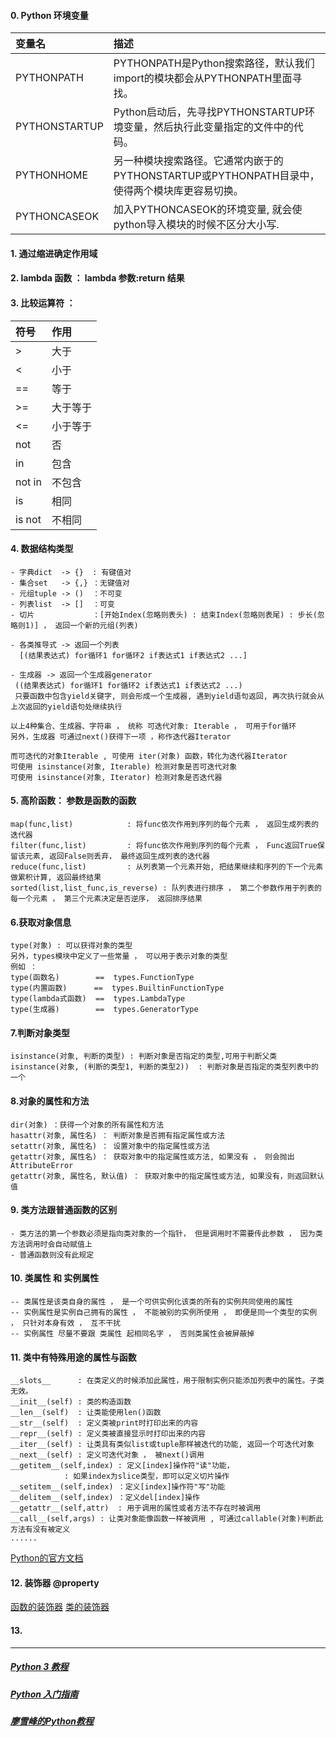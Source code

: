 #### 0. Python 环境变量
变量名|描述
:---|:---
PYTHONPATH		|PYTHONPATH是Python搜索路径，默认我们import的模块都会从PYTHONPATH里面寻找。
PYTHONSTARTUP 	|Python启动后，先寻找PYTHONSTARTUP环境变量，然后执行此变量指定的文件中的代码。
PYTHONHOME 		|另一种模块搜索路径。它通常内嵌于的PYTHONSTARTUP或PYTHONPATH目录中，使得两个模块库更容易切换。
PYTHONCASEOK 	|加入PYTHONCASEOK的环境变量, 就会使python导入模块的时候不区分大小写.
#### 1. 通过缩进确定作用域
#### 2. lambda 函数 ：  lambda 参数:return 结果
#### 3. 比较运算符 ：
符号|作用
:---|:---
\>			|大于
<				|小于
==			|等于
\>=			|大于等于
<=			|小于等于
not 			|否
in			|包含
not in		|不包含
is			|相同
is not		|不相同

#### 4. 数据结构类型
	- 字典dict  -> {}  : 有键值对
	- 集合set   -> {,} ：无键值对
	- 元组tuple -> ()  ：不可变
	- 列表list  -> []  ：可变
	- 切片             ：[开始Index(忽略则表头) : 结束Index(忽略则表尾) : 步长(忽略则1)] ， 返回一个新的元组(列表)

	- 各类推导式 -> 返回一个列表
	  [(结果表达式) for循环1 for循环2 if表达式1 if表达式2 ...]

	- 生成器 -> 返回一个生成器generator
	 ((结果表达式) for循环1 for循环2 if表达式1 if表达式2 ...)
	 只要函数中包含yield关键字, 则会形成一个生成器, 遇到yield语句返回, 再次执行就会从上次返回的yield语句处继续执行

	以上4种集合、生成器、字符串 ， 统称 可迭代对象: Iterable ， 可用于for循环
	另外，生成器 可通过next()获得下一项 ，称作迭代器Iterator

	而可迭代的对象Iterable , 可使用 iter(对象) 函数，转化为迭代器Iterator
	可使用 isinstance(对象, Iterable) 检测对象是否可迭代对象
	可使用 isinstance(对象, Iterator) 检测对象是否迭代器

#### 5. 高阶函数： 参数是函数的函数
	map(func,list)			  : 将func依次作用到序列的每个元素 ， 返回生成列表的迭代器
	filter(func,list)		  : 将func依次作用到序列的每个元素 ， Func返回True保留该元素, 返回False则丢弃， 最终返回生成列表的迭代器
	reduce(func,list)		  : 从列表第一个元素开始, 把结果继续和序列的下一个元素做累积计算, 返回最终结果
	sorted(list,list_func,is_reverse) : 队列表进行排序 ， 第二个参数作用于列表的每一个元素 ， 第三个元素决定是否逆序， 返回排序结果

#### 6.获取对象信息
	type(对象) : 可以获得对象的类型
	另外，types模块中定义了一些常量 ， 可以用于表示对象的类型
	例如 ： 
	type(函数名)        ==  types.FunctionType
	type(内置函数)      ==  types.BuiltinFunctionType
	type(lambda式函数)  ==  types.LambdaType
	type(生成器)        ==  types.GeneratorType

#### 7.判断对象类型
	isinstance(对象, 判断的类型) : 判断对象是否指定的类型,可用于判断父类
	isinstance(对象, (判断的类型1, 判断的类型2))  : 判断对象是否指定的类型列表中的一个

#### 8.对象的属性和方法
	dir(对象) ：获得一个对象的所有属性和方法
	hasattr(对象, 属性名) ： 判断对象是否拥有指定属性或方法
	setattr(对象, 属性名) ： 设置对象中的指定属性或方法
	getattr(对象, 属性名) ： 获取对象中的指定属性或方法, 如果没有 ， 则会抛出AttributeError
	getattr(对象, 属性名, 默认值) ： 获取对象中的指定属性或方法, 如果没有，则返回默认值

#### 9. 类方法跟普通函数的区别
	- 类方法的第一个参数必须是指向类对象的一个指针， 但是调用时不需要传此参数 ， 因为类方法调用时会自动赋值上
	- 普通函数则没有此规定

#### 10. 类属性 和 实例属性
	-- 类属性是该类自身的属性 ， 是一个可供实例化该类的所有的实例共同使用的属性
	-- 实例属性是实例自己拥有的属性 ， 不能被别的实例所使用 ， 即便是同一个类型的实例 ， 只针对本身有效 ， 互不干扰
	-- 实例属性 尽量不要跟 类属性 起相同名字 ， 否则类属性会被屏蔽掉

#### 11. 类中有特殊用途的属性与函数
	__slots__      : 在类定义的时候添加此属性，用于限制实例只能添加列表中的属性。子类无效。
	__init__(self) : 类的构造函数
	__len__(self)  : 让类能使用len()函数
	__str__(self)  : 定义类被print时打印出来的内容
	__repr__(self) : 定义类被直接显示时打印出来的内容
	__iter__(self) : 让类具有类似list或tuple那样被迭代的功能, 返回一个可迭代对象
	__next__(self) : 定义可迭代对象 ， 被next()调用
	__getitem__(self,index) : 定义[index]操作符"读"功能，
				: 如果index为slice类型，即可以定义切片操作
	__setitem__(self,index) ：定义[index]操作符"写"功能
	__delitem__(self,index) ：定义del[index]操作
	__getattr__(self,attr)	: 用于调用的属性或者方法不存在时被调用
	__call__(self,args)	: 让类对象能像函数一样被调用 , 可通过callable(对象)判断此方法有没有被定义
	...... 
[官方文档]:https://docs.python.org/3/reference/datamodel.html#special-method-names
[Python的官方文档][官方文档]

#### 12. 装饰器 @property
[函数装饰器]:python_file\hello9.py
[类装饰器]:python_file\hello12.py
[函数的装饰器][函数装饰器]
[类的装饰器][类装饰器]

#### 13.













-----
[1]:http://www.runoob.com/python3/python3-tutorial.html
[2]:http://www.runoob.com/manual/pythontutorial3/docs/html/appetite.html
[3]:https://www.liaoxuefeng.com/wiki/0014316089557264a6b348958f449949df42a6d3a2e542c000
##### [Python 3 教程][1]
##### [Python 入门指南][2]
##### [廖雪峰的Python教程][3]

